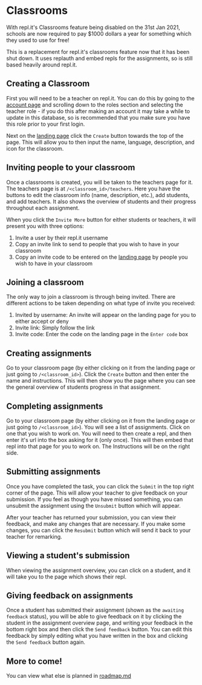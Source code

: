 # Classrooms

With repl.it's Classrooms feature being disabled on the 31st Jan 2021, schools are now required to pay $1000 dollars a year for something which they used to use for free!

This is a replacement for repl.it's classrooms feature now that it has been shut down. It uses replauth and embed repls for the assignments, so is still based heavily around repl.it.

## Creating a Classroom

First you will need to be a teacher on repl.it. You can do this by going to the [account page](https://repl.it/account) and scrolling down to the roles section and selecting the teacher role - if you do this after making an account it may take a while to update in this database, so is recommended that you make sure you have this role prior to your first login.

Next on the [landing page](https://classrooms.codingcactus.repl.co) click the `Create` button towards the top of the page. This will allow you to then input the name, language, description, and icon for the classroom.


## Inviting people to your classroom

Once a classrooms is created, you will be taken to the teachers page for it. The teachers page is at `/<classroom_id>/teachers`. Here you have the buttons to edit the classroom info (name, description, etc.), add students, and add teachers. It also shows the overview of students and their progress throughout each assignment.

When you click the `Invite More` button for either students or teachers, it will present you with three options:

1. Invite a user by their repl.it username
2. Copy an invite link to send to people that you wish to have in your classroom
3. Copy an invite code to be entered on the [landing page](https://classrooms.codingcactus.repl.co) by people you wish to have in your classroom

## Joining a classroom

The only way to join a classroom is through being invited. There are different actions to be taken depending on what type of invite you received:

1. Invited by username: An invite will appear on the landing page for you to either accept or deny
2. Invite link: Simply follow the link
3. Invite code: Enter the  code on the landing page in the `Enter code` box


## Creating assignments

Go to your classroom page (by either clicking on it from the landing page or just going to `/<classroom_id>`). Click the `Create` button and then enter the name and instructions. This will then show you the page where you can see the general overview of students progress in that assignment.

## Completing assignments

Go to your classroom page (by either clicking on it from the landing page or just going to `/<classroom_id>`). You will see a list of assignments. Click on one that you wish to work on. You will need to then create a repl, and then enter it's url into the box asking for it (only once). This will then embed that repl into that page for you to work on. The Instructions will be on the right side.

## Submitting assignments

Once you have completed the task, you can click the `Submit` in the top right corner of the page. This will allow your teacher to give feedback on your submission. If you feel as though you have missed something, you can unsubmit the assignment using the `Unsubmit` button which will appear.

After your teacher has returned your submission, you can view their feedback, and make any changes that are necessary. If you make some changes, you can click the `Resubmit` button which will send it back to your teacher for remarking.

## Viewing a student's submission

When viewing the assignment overview, you can click on a student, and it will take you to the page which shows their repl.

## Giving feedback on assignments

Once a student has submitted their assignment (shown as the `awaiting feedback` status), you will be able to give feedback on it by clicking the student in the assignment overview page, and writing your feedback in the bottom right box and then click the `Send feedback` button. You can edit this feedback by simply editing what you have written in the box and clicking the `Send feedback` button again.


## More to come!

You can view what else is planned in [roadmap.md](https://github.com/Coding-Cactus/classrooms/blob/master/roadmap.md)
